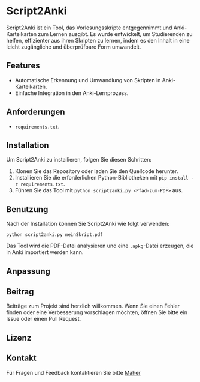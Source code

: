 # Script2Anki

Script2Anki ist ein Tool, das Vorlesungsskripte entgegennimmt und Anki-Karteikarten zum Lernen ausgibt. Es wurde entwickelt, um Studierenden zu helfen, effizienter aus ihren Skripten zu lernen, indem es den Inhalt in eine leicht zugängliche und überprüfbare Form umwandelt.

## Features

- Automatische Erkennung und Umwandlung von Skripten in Anki-Karteikarten.
- Einfache Integration in den Anki-Lernprozess.

## Anforderungen

- `requirements.txt`.

## Installation

Um Script2Anki zu installieren, folgen Sie diesen Schritten:

1. Klonen Sie das Repository oder laden Sie den Quellcode herunter.
2. Installieren Sie die erforderlichen Python-Bibliotheken mit `pip install -r requirements.txt`.
3. Führen Sie das Tool mit `python script2anki.py <Pfad-zum-PDF>` aus.

## Benutzung

Nach der Installation können Sie Script2Anki wie folgt verwenden:

`python script2anki.py meinSkript.pdf`

Das Tool wird die PDF-Datei analysieren und eine `.apkg`-Datei erzeugen, die in Anki importiert werden kann.

## Anpassung


## Beitrag

Beiträge zum Projekt sind herzlich willkommen. Wenn Sie einen Fehler finden oder eine Verbesserung vorschlagen möchten, öffnen Sie bitte ein Issue oder einen Pull Request.

## Lizenz


## Kontakt

Für Fragen und Feedback kontaktieren Sie bitte [Maher](mailto:maherhadid02@outlook.de?subject=[GitHub]%20Source%20Han%20Sans)
